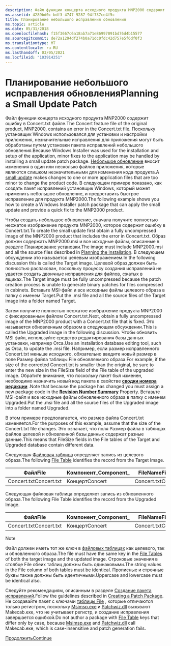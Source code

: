 ```yaml
---
description: Файл функции концерта исходного продукта MNP2000 содержит ошибку в Concert.txt файле.
ms.assetid: 4289bd0c-bdf3-4747-9287-94f737ce4f5c
title: Планирование небольшого исправления обновления
ms.topic: article
ms.date: 05/31/2018
ms.openlocfilehash: f15f3667c6a18ab7a71e86997091bd76d4b15577
ms.sourcegitcommit: de72a1294df274b0a71dc0fdc42d757e5f6df0f3
ms.translationtype: MT
ms.contentlocale: ru-RU
ms.lasthandoff: 03/05/2021
ms.locfileid: "103914251"
---
```

# <a name="planning-a-small-update-patch"></a><span data-ttu-id="c4989-103">Планирование небольшого исправления обновления</span><span class="sxs-lookup"><span data-stu-id="c4989-103">Planning a Small Update Patch</span></span>

<span data-ttu-id="c4989-104">Файл функции концерта исходного продукта MNP2000 содержит ошибку в Concert.txt файле.</span><span class="sxs-lookup"><span data-stu-id="c4989-104">The Concert feature file of the original product, MNP2000, contains an error in the Concert.txt file.</span></span> <span data-ttu-id="c4989-105">Поскольку установщик Windows использовался для установки и настройки приложения, незначительные исправления для приложения могут быть обработаны путем установки пакета исправлений небольшого обновления.</span><span class="sxs-lookup"><span data-stu-id="c4989-105">Because Windows Installer was used for the installation and setup of the application, minor fixes to the application may be handled by installing a small update patch package.</span></span> <span data-ttu-id="c4989-106">[Небольшое обновление](small-updates.md) вносит изменения в один или несколько файлов приложения, которые являются слишком незначительными для изменения кода продукта.</span><span class="sxs-lookup"><span data-stu-id="c4989-106">A [small update](small-updates.md) makes changes to one or more application files that are too minor to change the product code.</span></span> <span data-ttu-id="c4989-107">В следующем примере показано, как создать пакет исправлений установщик Windows, который может применить небольшое обновление, и предоставить быстрое исправление для продукта MNP2000.</span><span class="sxs-lookup"><span data-stu-id="c4989-107">The following example shows you how to create a Windows Installer patch package that can apply the small update and provide a quick fix to the MNP2000 product.</span></span>

<span data-ttu-id="c4989-108">Чтобы создать небольшое обновление, сначала получите полностью несжатое изображение продукта MNP2000, которое содержит ошибку в Concert.txt.</span><span class="sxs-lookup"><span data-stu-id="c4989-108">To create the small update first obtain a fully uncompressed image of the MNP2000 product that includes the error in Concert.txt.</span></span> <span data-ttu-id="c4989-109">Образ должен содержать MNP2000.msi и все исходные файлы, описанные в разделе [Планирование установки](planning-the-installation.md).</span><span class="sxs-lookup"><span data-stu-id="c4989-109">The image must include MNP2000.msi and all the source files described in [Planning the Installation](planning-the-installation.md).</span></span> <span data-ttu-id="c4989-110">В следующем обсуждении это называется целевым изображением.</span><span class="sxs-lookup"><span data-stu-id="c4989-110">In the following discussion this is called the Target image.</span></span> <span data-ttu-id="c4989-111">Целевой образ должен быть полностью распакован, поскольку процессу создания исправлений не удается создать двоичные исправления для файлов, сжатых в ящиках.</span><span class="sxs-lookup"><span data-stu-id="c4989-111">The Target image must be fully uncompressed because the patch creation process is unable to generate binary patches for files compressed in cabinets.</span></span> <span data-ttu-id="c4989-112">Вставьте MSI-файл и все исходные файлы целевого образа в папку с именем Target.</span><span class="sxs-lookup"><span data-stu-id="c4989-112">Put the .msi file and all the source files of the Target image into a folder named Target.</span></span>

<span data-ttu-id="c4989-113">Затем получите полностью несжатое изображение продукта MNP2000 с фиксированным файлом Concert.txt.</span><span class="sxs-lookup"><span data-stu-id="c4989-113">Next, obtain a fully uncompressed image of the MNP2000 product with a Concert.txt file that is fixed.</span></span> <span data-ttu-id="c4989-114">Это называется обновленным образом в следующем обсуждении.</span><span class="sxs-lookup"><span data-stu-id="c4989-114">This is called the Upgraded image in the following discussion.</span></span> <span data-ttu-id="c4989-115">Чтобы обновить MSI файл, используйте средство редактирования базы данных установки, например Orca.</span><span class="sxs-lookup"><span data-stu-id="c4989-115">Use an installation database editing tool, such as Orca, to update the .msi file.</span></span> <span data-ttu-id="c4989-116">Например, если размер исправленного Concert.txt меньше исходного, обязательно введите новый размер в поле Размер файла таблицы File обновляемого образа.</span><span class="sxs-lookup"><span data-stu-id="c4989-116">For example, if the size of the corrected Concert.txt is smaller than the original, be sure to enter the new size in the FileSize field of the File table of the upgraded image.</span></span> <span data-ttu-id="c4989-117">Обратите внимание, что поскольку пакет был изменен, необходимо назначить новый код пакета в свойстве [**сводки номера редакции**](revision-number-summary.md) .</span><span class="sxs-lookup"><span data-stu-id="c4989-117">Note that because the package has changed you must assign a new package code in the [**Revision Number Summary**](revision-number-summary.md) Property.</span></span> <span data-ttu-id="c4989-118">Вставьте MSI-файл и все исходные файлы обновленного образа в папку с именем Upgraded.</span><span class="sxs-lookup"><span data-stu-id="c4989-118">Put the .msi file and all the source files of the Upgraded image into a folder named Upgraded.</span></span>

<span data-ttu-id="c4989-119">В этом примере предполагается, что размер файла Concert.txt изменяется.</span><span class="sxs-lookup"><span data-stu-id="c4989-119">For the purposes of this example, assume that the size of the Concert.txt file changes.</span></span> <span data-ttu-id="c4989-120">Это означает, что поля Размер файла в таблицах файлов целевой и обновленной базы данных содержат разные данные.</span><span class="sxs-lookup"><span data-stu-id="c4989-120">This means that FileSize fields in the File tables of the Target and Upgraded database contain different data.</span></span>

<span data-ttu-id="c4989-121">Следующая [Файловая таблица](file-table.md) определяет запись из целевого образа.</span><span class="sxs-lookup"><span data-stu-id="c4989-121">The following [File Table](file-table.md) identifies the record from the Target Image.</span></span>



| <span data-ttu-id="c4989-122">Файл</span><span class="sxs-lookup"><span data-stu-id="c4989-122">File</span></span>        | <span data-ttu-id="c4989-123">Компонент\_</span><span class="sxs-lookup"><span data-stu-id="c4989-123">Component\_</span></span> | <span data-ttu-id="c4989-124">FileName</span><span class="sxs-lookup"><span data-stu-id="c4989-124">FileName</span></span>    | <span data-ttu-id="c4989-125">FileSize</span><span class="sxs-lookup"><span data-stu-id="c4989-125">FileSize</span></span> | <span data-ttu-id="c4989-126">Версия</span><span class="sxs-lookup"><span data-stu-id="c4989-126">Version</span></span> | <span data-ttu-id="c4989-127">Язык</span><span class="sxs-lookup"><span data-stu-id="c4989-127">Language</span></span> | <span data-ttu-id="c4989-128">Атрибуты</span><span class="sxs-lookup"><span data-stu-id="c4989-128">Attributes</span></span> | <span data-ttu-id="c4989-129">Последовательность</span><span class="sxs-lookup"><span data-stu-id="c4989-129">Sequence</span></span> |
|-------------|-------------|-------------|----------|---------|----------|------------|----------|
| <span data-ttu-id="c4989-130">Concert.txt</span><span class="sxs-lookup"><span data-stu-id="c4989-130">Concert.txt</span></span> | <span data-ttu-id="c4989-131">Концерт</span><span class="sxs-lookup"><span data-stu-id="c4989-131">Concert</span></span>     | <span data-ttu-id="c4989-132">Concert.txt</span><span class="sxs-lookup"><span data-stu-id="c4989-132">Concert.txt</span></span> | <span data-ttu-id="c4989-133">1000</span><span class="sxs-lookup"><span data-stu-id="c4989-133">1000</span></span>     |         |          | <span data-ttu-id="c4989-134">0</span><span class="sxs-lookup"><span data-stu-id="c4989-134">0</span></span>          | <span data-ttu-id="c4989-135">1</span><span class="sxs-lookup"><span data-stu-id="c4989-135">1</span></span>        |



 

<span data-ttu-id="c4989-136">Следующая файловая таблица определяет запись из обновленного образа.</span><span class="sxs-lookup"><span data-stu-id="c4989-136">The following File Table identifies the record from the Upgraded Image.</span></span>



| <span data-ttu-id="c4989-137">Файл</span><span class="sxs-lookup"><span data-stu-id="c4989-137">File</span></span>        | <span data-ttu-id="c4989-138">Компонент\_</span><span class="sxs-lookup"><span data-stu-id="c4989-138">Component\_</span></span> | <span data-ttu-id="c4989-139">FileName</span><span class="sxs-lookup"><span data-stu-id="c4989-139">FileName</span></span>    | <span data-ttu-id="c4989-140">FileSize</span><span class="sxs-lookup"><span data-stu-id="c4989-140">FileSize</span></span> | <span data-ttu-id="c4989-141">Версия</span><span class="sxs-lookup"><span data-stu-id="c4989-141">Version</span></span> | <span data-ttu-id="c4989-142">Язык</span><span class="sxs-lookup"><span data-stu-id="c4989-142">Language</span></span> | <span data-ttu-id="c4989-143">Атрибуты</span><span class="sxs-lookup"><span data-stu-id="c4989-143">Attributes</span></span> | <span data-ttu-id="c4989-144">Последовательность</span><span class="sxs-lookup"><span data-stu-id="c4989-144">Sequence</span></span> |
|-------------|-------------|-------------|----------|---------|----------|------------|----------|
| <span data-ttu-id="c4989-145">Concert.txt</span><span class="sxs-lookup"><span data-stu-id="c4989-145">Concert.txt</span></span> | <span data-ttu-id="c4989-146">Концерт</span><span class="sxs-lookup"><span data-stu-id="c4989-146">Concert</span></span>     | <span data-ttu-id="c4989-147">Concert.txt</span><span class="sxs-lookup"><span data-stu-id="c4989-147">Concert.txt</span></span> | <span data-ttu-id="c4989-148">900</span><span class="sxs-lookup"><span data-stu-id="c4989-148">900</span></span>      |         |          | <span data-ttu-id="c4989-149">0</span><span class="sxs-lookup"><span data-stu-id="c4989-149">0</span></span>          | <span data-ttu-id="c4989-150">1</span><span class="sxs-lookup"><span data-stu-id="c4989-150">1</span></span>        |



 

> [!Note]
> <span data-ttu-id="c4989-151">Файл должен иметь тот же ключ в [файловых таблицах](file-table.md) как целевого, так и обновленного образа.</span><span class="sxs-lookup"><span data-stu-id="c4989-151">The file must have the same key in the [File Tables](file-table.md) of both the target image and the updated image.</span></span> <span data-ttu-id="c4989-152">Строковые значения в столбце File обеих таблиц должны быть одинаковыми.</span><span class="sxs-lookup"><span data-stu-id="c4989-152">The string values in the File column of both tables must be identical.</span></span> <span data-ttu-id="c4989-153">Прописные и строчные буквы также должны быть идентичными.</span><span class="sxs-lookup"><span data-stu-id="c4989-153">Uppercase and lowercase must be identical also.</span></span>
> 
> <span data-ttu-id="c4989-154">Следуйте рекомендациям, описанным в разделе [Создание пакета исправлений](creating-a-patch-package.md).</span><span class="sxs-lookup"><span data-stu-id="c4989-154">Follow the guidelines described in [Creating a Patch Package](creating-a-patch-package.md).</span></span> <span data-ttu-id="c4989-155">Не создавайте пакет с ключами [таблицы File](file-table.md) , которые отличаются только регистром, поскольку [Msimsp.exe](msimsp-exe.md) и [Patchwiz.dll](patchwiz-dll.md) вызывают Makecab.exe, что не учитывает регистр, и создание исправления завершается ошибкой.</span><span class="sxs-lookup"><span data-stu-id="c4989-155">Do not author a package with [File Table](file-table.md) keys that differ only by case, because [Msimsp.exe](msimsp-exe.md) and [Patchwiz.dll](patchwiz-dll.md) call Makecab.exe, which is case-insensitive and patch generation fails.</span></span>

[<span data-ttu-id="c4989-156">Продолжить</span><span class="sxs-lookup"><span data-stu-id="c4989-156">Continue</span></span>](creating-a-patch-creation-properties-file.md)

 

 



